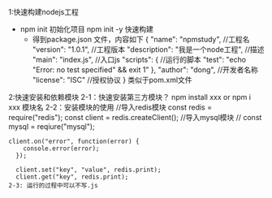 1:快速构建nodejs工程
-   npm init    初始化项目
    npm init -y 快速构建
    - 得到package.json 文件，内容如下
{
  "name": "npmstudy",       //工程名
  "version": "1.0.1",       //工程版本
  "description": "我是一个node工程",    //描述
  "main": "index.js",       //入口js
  "scripts": {              //运行的脚本
    "test": "echo \"Error: no test specified\" && exit 1"
  },
  "author": "dong",     //开发者名称
  "license": "ISC"      //授权协议
}
类似于pom.xml文件

2:快速安装和依赖模块
  2-1：快速安装第三方模块？
    npm install xxx or npm i xxx 模块名
  2-2：安装模块的使用
    //导入redis模块
      const redis = require("redis");
      const client = redis.createClient();
    //导入mysql模块
    // const mysql = reqiure("mysql");  

    client.on("error", function(error) {
        console.error(error);
      });
      
      client.set("key", "value", redis.print);
      client.get("key", redis.print);
    2-3: 运行的过程中可以不写.js
    
  